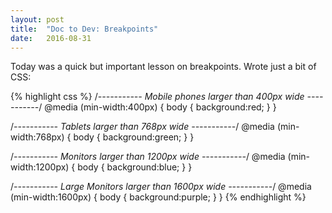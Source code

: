 ```yaml
---
layout: post
title:  "Doc to Dev: Breakpoints"
date:   2016-08-31
---
```

Today was a quick but important lesson on breakpoints. Wrote just a bit of CSS:

{% highlight css %}
/*----------- Mobile phones larger than 400px wide -----------*/
@media (min-width:400px) {
  body {
    background:red;
  }
}

/*----------- Tablets larger than 768px wide -----------*/
@media (min-width:768px) {
  body {
    background:green;
  }
}

/*----------- Monitors larger than 1200px wide -----------*/
@media (min-width:1200px) {
  body {
    background:blue;
  }
}

/*----------- Large Monitors larger than 1600px wide -----------*/
@media (min-width:1600px) {
  body {
    background:purple;
  }
}
{% endhighlight %}
